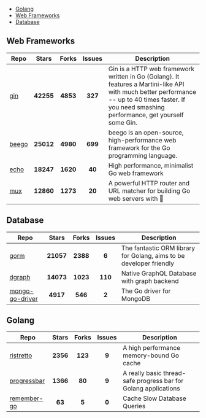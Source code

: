 
- [Golang](#golang)
- [Web Frameworks](#web-frameworks)
- [Database](#database)

## Web Frameworks

| Repo | Stars  | Forks  | Issues | Description |
| ---- | :----: | :----: | :----: | ----------- |
| [gin](https://github.com/gin-gonic/gin) | **42255** | **4853** | **327** | Gin is a HTTP web framework written in Go (Golang). It features a Martini-like API with much better performance -- up to 40 times faster. If you need smashing performance, get yourself some Gin. |
| [beego](https://github.com/astaxie/beego) | **25012** | **4980** | **699** | beego is an open-source, high-performance web framework for the Go programming language. |
| [echo](https://github.com/labstack/echo) | **18247** | **1620** | **40** | High performance, minimalist Go web framework |
| [mux](https://github.com/gorilla/mux) | **12860** | **1273** | **20** | A powerful HTTP router and URL matcher for building Go web servers with 🦍 |

## Database

| Repo | Stars  | Forks  | Issues | Description |
| ---- | :----: | :----: | :----: | ----------- |
| [gorm](https://github.com/go-gorm/gorm) | **21057** | **2388** | **6** | The fantastic ORM library for Golang, aims to be developer friendly |
| [dgraph](https://github.com/dgraph-io/dgraph) | **14073** | **1023** | **110** | Native GraphQL Database with graph backend |
| [mongo-go-driver](https://github.com/mongodb/mongo-go-driver) | **4917** | **546** | **2** | The Go driver for MongoDB |

## Golang

| Repo | Stars  | Forks  | Issues | Description |
| ---- | :----: | :----: | :----: | ----------- |
| [ristretto](https://github.com/dgraph-io/ristretto) | **2356** | **123** | **9** | A high performance memory-bound Go cache |
| [progressbar](https://github.com/schollz/progressbar) | **1366** | **80** | **9** | A really basic thread-safe progress bar for Golang applications |
| [remember-go](https://github.com/rocketlaunchr/remember-go) | **63** | **5** | **0** | Cache Slow Database Queries |
